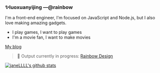 ### ✨luoxuanyijing —@rainbow

I'm a front-end engineer, I'm focused on JavaScript and Node.js, but I also love making amazing gadgets.
- I play games, I want to play games
- I'm a movie fan, I want to make movies

[My blog](https://github.com/janeLLLL/blog)


> :rainbow: Output currently in progress:  [Rainbow Design](https://github.com/rainbow-design)

[![janeLLLL's github stats](https://github-readme-stats.vercel.app/api?username=janeLLLL&show_icons=true&hide_title=true])](https://github.com/janeLLLL)


<!--
**janeLLLL/janeLLLL** is a ✨ _special_ ✨ repository because its `README.md` (this file) appears on your GitHub profile.

Here are some ideas to get you started:

- 🔭 I’m currently working on ...
- 🌱 I’m currently learning ...
- 👯 I’m looking to collaborate on ...
- 🤔 I’m looking for help with ...
- 💬 Ask me about ...
- 📫 How to reach me: ...
- 😄 Pronouns: ...
- ⚡ Fun fact: ...
  -->
